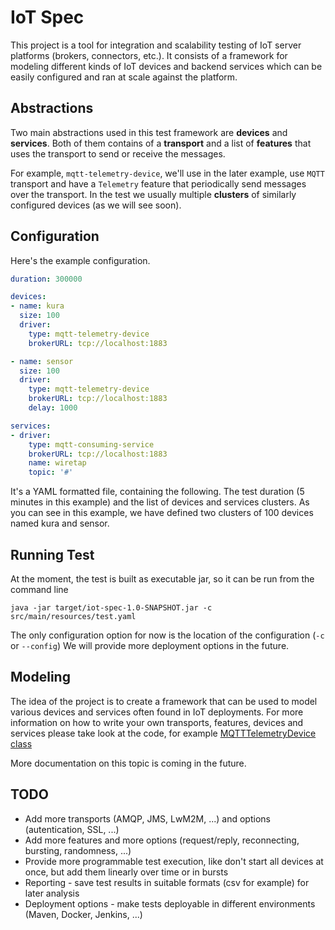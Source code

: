 # IoT Spec

This project is a tool for integration and scalability testing of IoT server platforms (brokers, connectors, etc.). 
It consists of a framework for modeling different kinds of IoT devices and backend services which can be easily configured and
ran at scale against the platform.

## Abstractions

Two main abstractions used in this test framework are **devices** and **services**. Both of them contains of a **transport** and a list of
**features** that uses the transport to send or receive the messages.

For example, `mqtt-telemetry-device`, we'll use in the later example, use `MQTT` transport and have a `Telemetry` feature that periodically send
messages over the transport. In the test we usually multiple **clusters** of similarly configured devices (as we will see soon). 

## Configuration

Here's the example configuration.

```yaml
duration: 300000

devices:
- name: kura
  size: 100
  driver:
    type: mqtt-telemetry-device
    brokerURL: tcp://localhost:1883

- name: sensor
  size: 100
  driver:
    type: mqtt-telemetry-device
    brokerURL: tcp://localhost:1883
    delay: 1000

services:
- driver:
    type: mqtt-consuming-service
    brokerURL: tcp://localhost:1883
    name: wiretap
    topic: '#'
```
    
It's a YAML formatted file, containing the following. The test duration (5 minutes in this example) and the list of devices and services clusters.
As you can see in this example, we have defined two clusters of 100 devices named kura and sensor.
    
## Running Test

At the moment, the test is built as executable jar, so it can be run from the command line 
    
    java -jar target/iot-spec-1.0-SNAPSHOT.jar -c src/main/resources/test.yaml
    
The only configuration option for now is the location of the configuration (`-c` or `--config`) 
We will provide more deployment options in the future.

## Modeling

The idea of the project is to create a framework that can be used to model various devices and services often found in IoT deployments.
For more information on how to write your own transports, features, devices and services please take look at the code, for example [MQTTTelemetryDevice class](src/main/java/io/rhiot/spec/device/MQTTTelemetryDevice.java)

More documentation on this topic is coming in the future.

## TODO

* Add more transports (AMQP, JMS, LwM2M, ...) and options (autentication, SSL, ...)
* Add more features and more options (request/reply, reconnecting, bursting, randomness, ...)
* Provide more programmable test execution, like don't start all devices at once, but add them linearly over time or in bursts
* Reporting - save test results in suitable formats (csv for example) for later analysis
* Deployment options - make tests deployable in different environments (Maven, Docker, Jenkins, ...)